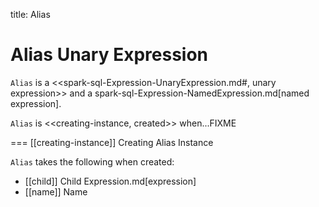 title: Alias

# Alias Unary Expression

`Alias` is a <<spark-sql-Expression-UnaryExpression.md#, unary expression>> and a spark-sql-Expression-NamedExpression.md[named expression].

`Alias` is <<creating-instance, created>> when...FIXME

=== [[creating-instance]] Creating Alias Instance

`Alias` takes the following when created:

* [[child]] Child Expression.md[expression]
* [[name]] Name
